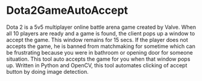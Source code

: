 # Dota2GameAutoAccept
Dota 2 is a 5v5 multiplayer online battle arena game created by Valve. When all 10 players are ready and a game is found, the client pops up a window to accept the game. This window remains for 15 secs. If the player does not accepts the game, he is banned from matchmaking for sometime which can be frustrating because you were in bathroom or opening door for someone situation. 
This tool auto accepts the game for you when that window pops up.
Written in Python and OpenCV, this tool automates clicking of accept button by doing image detection.
